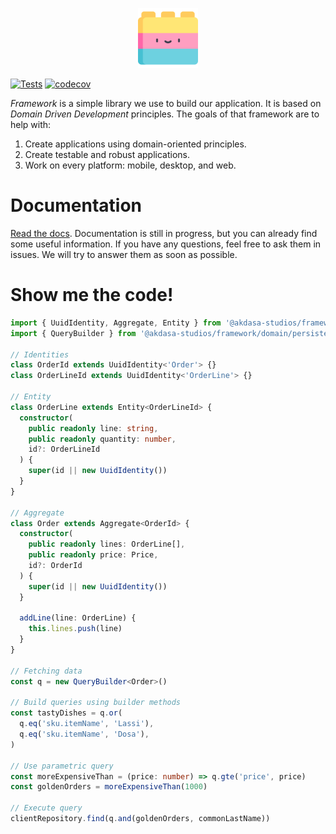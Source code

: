 <p align="center">
  <img src="https://raw.githubusercontent.com/akdasa-studios/framework/main/docs/framework.png" height="96px"/>

  [![Tests](https://github.com/akdasa-studios/framework/actions/workflows/tests.yml/badge.svg)](https://github.com/akdasa-studios/framework/actions/workflows/tests.yml)
  [![codecov](https://codecov.io/gh/akdasa-studios/framework/branch/main/graph/badge.svg?token=OB1AZJDMY5)](https://codecov.io/gh/akdasa-studios/framework)
</p>

_Framework_ is a simple library we use to build our application. It is based on _Domain Driven Development_ principles. The goals of that framework are to help with:
1. Create applications using domain-oriented principles.
2. Create testable and robust applications.
2. Work on every platform: mobile, desktop, and web.

# Documentation
[Read the docs](./docs/index.md). Documentation is still in progress, but you can already find some useful information. If you have any questions, feel free to ask them in issues. We will try to answer them as soon as possible.

# Show me the code!
```ts
import { UuidIdentity, Aggregate, Entity } from '@akdasa-studios/framework/domain/models'
import { QueryBuilder } from '@akdasa-studios/framework/domain/persistence'

// Identities
class OrderId extends UuidIdentity<'Order'> {}
class OrderLineId extends UuidIdentity<'OrderLine'> {}

// Entity
class OrderLine extends Entity<OrderLineId> {
  constructor(
    public readonly line: string,
    public readonly quantity: number,
    id?: OrderLineId
  ) {
    super(id || new UuidIdentity())
  }
}

// Aggregate
class Order extends Aggregate<OrderId> {
  constructor(
    public readonly lines: OrderLine[],
    public readonly price: Price,
    id?: OrderId
  ) {
    super(id || new UuidIdentity())
  }

  addLine(line: OrderLine) {
    this.lines.push(line)
  }
}

// Fetching data
const q = new QueryBuilder<Order>()

// Build queries using builder methods
const tastyDishes = q.or(
  q.eq('sku.itemName', 'Lassi'),
  q.eq('sku.itemName', 'Dosa'),
)

// Use parametric query
const moreExpensiveThan = (price: number) => q.gte('price', price)
const goldenOrders = moreExpensiveThan(1000)

// Execute query
clientRepository.find(q.and(goldenOrders, commonLastName))
```
